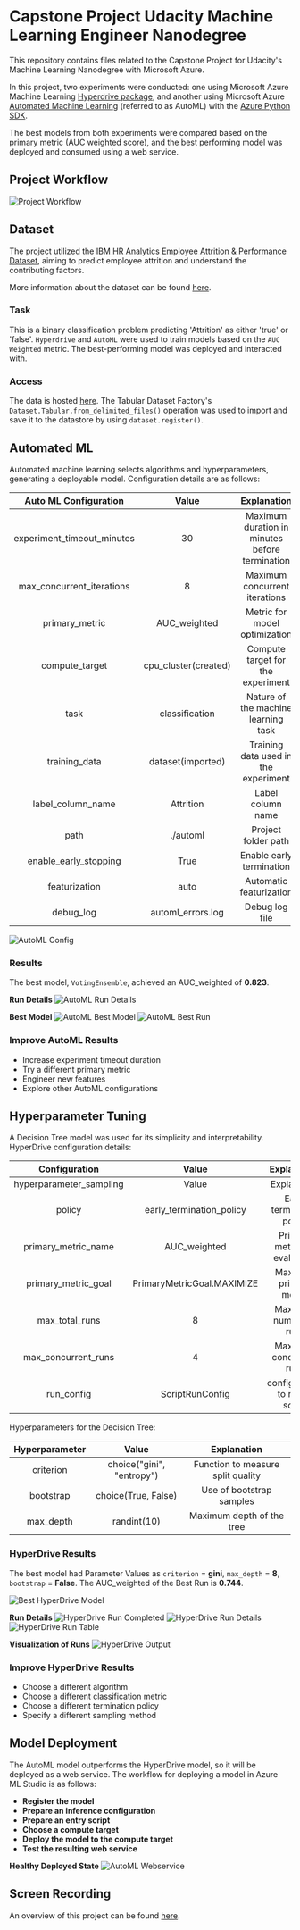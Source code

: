 # Capstone Project Udacity Machine Learning Engineer Nanodegree

This repository contains files related to the Capstone Project for Udacity's Machine Learning Nanodegree with Microsoft Azure.

In this project, two experiments were conducted: one using Microsoft Azure Machine Learning [Hyperdrive package](https://docs.microsoft.com/en-us/python/api/azureml-train-core/azureml.train.hyperdrive?view=azure-ml-py), and another using Microsoft Azure [Automated Machine Learning](https://docs.microsoft.com/en-us/azure/machine-learning/how-to-configure-auto-train?view=azure-ml-py) (referred to as AutoML) with the [Azure Python SDK](https://docs.microsoft.com/en-us/python/api/overview/azure/ml/?view=azure-ml-py).

The best models from both experiments were compared based on the primary metric (AUC weighted score), and the best performing model was deployed and consumed using a web service.

## Project Workflow
![Project Workflow](pics/capstone-diagram.png)

## Dataset
The project utilized the [IBM HR Analytics Employee Attrition & Performance Dataset](https://www.kaggle.com/pavansubhasht/ibm-hr-analytics-attrition-dataset), aiming to predict employee attrition and understand the contributing factors.

More information about the dataset can be found [here](https://www.kaggle.com/pavansubhasht/ibm-hr-analytics-attrition-dataset).

### Task
This is a binary classification problem predicting 'Attrition' as either 'true' or 'false'. `Hyperdrive` and `AutoML` were used to train models based on the `AUC Weighted` metric. The best-performing model was deployed and interacted with.

### Access
The data is hosted [here](https://raw.githubusercontent.com/eljandoubi/Azure-Machine-Learning-Engineer/main/attrition-dataset.csv). The Tabular Dataset Factory's `Dataset.Tabular.from_delimited_files()` operation was used to import and save it to the datastore by using `dataset.register()`.

## Automated ML
Automated machine learning selects algorithms and hyperparameters, generating a deployable model. Configuration details are as follows:

| Auto ML Configuration | Value | Explanation |
|:---:|:---:|:---:|
| experiment_timeout_minutes | 30 | Maximum duration in minutes before termination |
| max_concurrent_iterations | 8 | Maximum concurrent iterations |
| primary_metric | AUC_weighted | Metric for model optimization |
| compute_target | cpu_cluster(created) | Compute target for the experiment |
| task | classification | Nature of the machine learning task |
| training_data | dataset(imported) | Training data used in the experiment |
| label_column_name | Attrition | Label column name |
| path | ./automl | Project folder path |
| enable_early_stopping | True | Enable early termination |
| featurization | auto | Automatic featurization |
| debug_log | automl_errors.log | Debug log file |

![AutoML Config](https://github.com/ObinnaIheanachor/Capstone-Project-Udacity-Machine-Learning-Engineer/blob/master/images/auto%20ml%20config.PNG)

### Results
The best model, `VotingEnsemble`, achieved an AUC_weighted of **0.823**.

**Run Details**
![AutoML Run Details](https://github.com/ObinnaIheanachor/Capstone-Project-Udacity-Machine-Learning-Engineer/blob/master/images/automl%20run%20details.PNG)

**Best Model**
![AutoML Best Model](https://github.com/ObinnaIheanachor/Capstone-Project-Udacity-Machine-Learning-Engineer/blob/master/images/automl%20best%20model.PNG)
![AutoML Best Run](https://github.com/ObinnaIheanachor/Capstone-Project-Udacity-Machine-Learning-Engineer/blob/master/images/auto%20ml%20best%20run.PNG)

### Improve AutoML Results
* Increase experiment timeout duration
* Try a different primary metric
* Engineer new features
* Explore other AutoML configurations

## Hyperparameter Tuning
A Decision Tree model was used for its simplicity and interpretability. HyperDrive configuration details:

| Configuration | Value | Explanation |
|:---:|:---:|:---:|
| hyperparameter_sampling | Value | Explanation |
| policy | early_termination_policy | Early termination policy |
| primary_metric_name | AUC_weighted | Primary metric for evaluation |
| primary_metric_goal | PrimaryMetricGoal.MAXIMIZE | Maximize primary metric |
| max_total_runs | 8 | Maximum number of runs |
| max_concurrent_runs | 4 | Maximum concurrent runs |
| run_config | ScriptRunConfig | configuration to run th script |

Hyperparameters for the Decision Tree:

| Hyperparameter | Value | Explanation |
|:---:|:---:|:---:|
| criterion | choice("gini", "entropy") | Function to measure split quality |
| bootstrap | choice(True, False) | Use of bootstrap samples |
| max_depth | randint(10) | Maximum depth of the tree |

### HyperDrive Results
The best model had Parameter Values as `criterion` = **gini**, `max_depth` = **8**, `bootstrap` = **False**. The AUC_weighted of the Best Run is **0.744**.

![Best HyperDrive Model](pics/hyperdrive_best_model.png)

**Run Details**
![HyperDrive Run Completed](pics/hyperdrive_run_completed.png)
![HyperDrive Run Details](pics/hyperdrive_run_details.png)
![HyperDrive Run Table](pics/hyperdrive_run_table.png)

**Visualization of Runs**
![HyperDrive Output](pics/hyperdrive_visu.png)

### Improve HyperDrive Results
* Choose a different algorithm
* Choose a different classification metric
* Choose a different termination policy
* Specify a different sampling method

## Model Deployment
The AutoML model outperforms the HyperDrive model, so it will be deployed as a web service. The workflow for deploying a model in Azure ML Studio is as follows:

* **Register the model**
* **Prepare an inference configuration**
* **Prepare an entry script**
* **Choose a compute target**
* **Deploy the model to the compute target**
* **Test the resulting web service**

**Healthy Deployed State**
![AutoML Webservice](https://github.com/ObinnaIheanachor/Capstone-Project-Udacity-Machine-Learning-Engineer/blob/master/images/automl%20webservice.PNG)

## Screen Recording
An overview of this project can be found [here](https://youtu.be).
